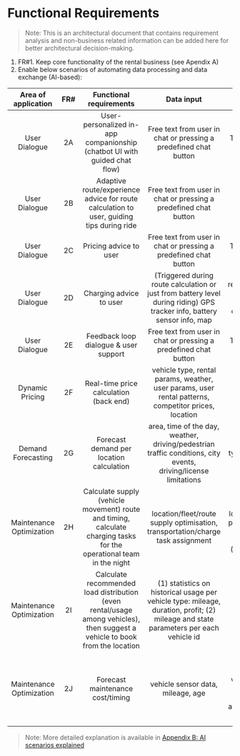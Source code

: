 # Functional Requirements

> Note: This is an architectural document that contains requirement analysis and non-business related information can be added here for better architectural decision-making.
1. FR#1. Keep core functionality of the rental business (see Apendix A)
2. Enable below scenarios of automating data processing and data exchange (AI-based):

|Area of application | FR# | Functional requirements| Data input| Data output | Tech Choice | Comments| 
|:--:|:--: |:--:|:--:|:--:|:--:|:--:|
|User Dialogue| 2A | User-personalized in-app companionship (chatbot UI with guided chat flow)| Free text from user in chat or pressing a predefined chat button | Text/link answer in chat | Hybrid (GenAI, ML, Code) | Risk of overspending by using GenAI. We will only use for non-predefined questions. |
|User Dialogue| 2B | Adaptive route/experience advice for route calculation to user, guiding tips during ride | Free text from user in chat or pressing a predefined chat button| start point, destination, weather, sightseeings, user patterns, duration, price | MCP | Optional functionality, only if user wants a route. | 
|User Dialogue| 2C | Pricing advice to user | Free text from user in chat or pressing a predefined chat button | Text/link answer in chat | Code| Based on Dynamic Pricing functionality |
|User Dialogue| 2D | Charging advice to user | (Triggered during route calculation or just from battery level during riding) GPS tracker info, battery sensor info, map | Text recommendation: change route, park or charge on a suggested location(s) | Code, ML| ML only for charging locations & their availability, and traffic conditions |
|User Dialogue| 2E | Feedback loop dialogue & user support | Free text from user in chat or pressing a predefined chat button | Text/link answer in chat | Code, ML| Many predefined F.A.Q.|
|Dynamic Pricing| 2F | Real-time price calculation (back end) | vehicle type, rental params, weather, user params, user rental patterns, competitor prices, location | pricing options | Hybrid (GenAI, ML, Code) | Dynamic input and changing user patterns and competitor prices|
|Demand Forecasting| 2G | Forecast demand per location calculation | area, time of the day, weather, driving/pedestrian traffic conditions, city events, driving/license limitations| area, vehicle type, count, from ts, to ts |ML||
|Maintenance Optimization| 2H | Calculate supply (vehicle movement) route and timing, calculate charging tasks for the operational team in the night | location/fleet/route supply optimisation, transportation/charge task assignment | vehicle id, location from, location to, route params, deadline ts, charging needed (Boolean), team id assigned |Hybrid||
|Maintenance Optimization| 2I |Calculate recommended load distribution (even rental/usage among vehicles), then suggest a vehicle to book from the location | (1) statistics on historical usage per vehicle type: mileage, duration, profit; (2) mileage and state parameters per each vehicle id | vehicle type, vehicle id, reservation id | ML or GenAI | The more own statistics we have, the more precise we can calculate per the business |
|Maintenance Optimization| 2J |Forecast maintenance cost/timing |vehicle sensor data, mileage, age | vehicle type, vehicle id, date, maintenance service type, approximate cost | GenAI| We need recent maintenance standards/pricing data per each vehicle model as well as a price for specific vehicle error codes|

> Note: More detailed explanation is available in [Appendix B: AI scenarios explained](Appendix%20B%3A%20AI%20scenarios%20explained.md)





